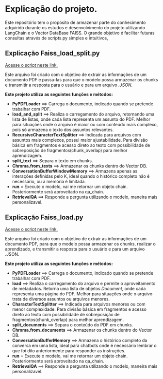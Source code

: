 # Explicação do projeto.

Este repositório tem o propósito de armazenar parte do conhecimento adquirido durante os estudos e desenvolvimento
do projeto utilizando LangChain e o Vector DataBase FAISS.
O grande objetivo é facilitar futuras consultas através de scripts.py simples e intuitivos, 

## Explicação Faiss_load_split.py

[Acesse o script neste link.](https://github.com/MoisesArruda/FAISS_LangChain_Simple/blob/master/app/Faiss_load_split.py)

Este arquivo foi criado com o objetivo de extrair as informações de um documento PDF e passa-las
para que o modelo possa armazenar os chunks e transmitir a resposta para o usuário e para um arquivo *.JSON*.

**Este projeto utiliza as seguintes funções e métodos:**
* **PyPDFLoader** ==> Carrega o documento, indicado quando se pretende trabalhar com PDF.
* **load_and_split** ==> Realiza o carregamento do arquivo, retornando uma lista de listas, onde cada lista representa  um assunto do PDF. 
    Melhor para situações onde o arquivo é maior ou com conteúdo mais complexo, pois só armazena o texto dos assuntos relevantes.
* **RecursiveCharacterTextSplitter** ==> Indicada para arquivos com assuntos mais complexos, possui maior ajustabilidade.
    Para divisão básica em fragmentos e acesso direto ao texto com possibilidade de sobreposição 
    de fragmentos(chunk_overlap) para melhor aprendizagem.
* **split_text** ==> Separa o texto em chunks.
* **Chroma.from_texts** ==> Armazenar os chunks dentro do Vector DB.
* **ConversationBufferWindowMemory** ==> Armazena apenas as interações definidas pelo K, ideal quando o histórico 
    completo não é necessário, ou a memória é limitada.
* **run** = Execute o modelo, vai me retornar um objeto chain. Posteriormente será aproveitado na qa_chain.
* **RetrievalQA** ==> Responde a pergunta utilizando o modelo, maneira mais personalizavel.

## Explicação Faiss_load.py

[Acesse o script neste link.](https://github.com/MoisesArruda/FAISS_LangChain_Simple/blob/master/app/Faiss_load.py)

Este arquivo foi criado com o objetivo de extrair as informações de um documento PDF, para que o modelo possa
armazenar os chunks, realizar o aprendizado, e transmitir a resposta para o usuário e para um arquivo .JSON.

**Este projeto utiliza as seguintes funções e métodos:**
* **PyPDFLoader** ==> Carrega o documento, indicado quando se pretende trabalhar com PDF.
* **load** ==> Realiza o carregamento do arquivo e permite o aproveitamento de metadados. Retorna uma lista de objetos
    *Document*, onde cada representa uma página do PDF. Melhor para situações onde o arquivo trata de diversos assuntos
    ou arquivos menores.
* **CharacterTextSplitter** ==> Indicada para arquivos menores ou com menor complexidade.
    Para divisão básica em fragmentos e acesso direto ao texto com possibilidade de sobreposição de fragmentos(chunk_overlap) 
    para melhor aprendizagem.
* **split_documents** ==> Separa o conteúdo do PDF em chunks.
* **Chroma.from_documents** ==> Armazenar os chunks dentro do Vector DB.
* **ConversationBufferMemory** ==> Armazena o histórico completo da conversa em uma lista, ideal para chatbots onde é necessário lembrar
    o que foi dito anteriormente para responder as instruções.
* **run** = Execute o modelo, vai me retornar um objeto chain. Posteriormente será aproveitado na qa_chain.
* **RetrievalQA** ==> Responde a pergunta utilizando o modelo, maneira mais personalizavel.